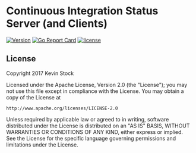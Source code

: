 # Continuous Integration Status Server (and Clients)
[![Version](https://badge.fury.io/gh/tantalic%2Fcistatus.svg)](https://github.com/tantalic/cistatus/releases) [![Go Report Card](https://goreportcard.com/badge/github.com/tantalic/cistatus)](https://goreportcard.com/report/github.com/tantalic/cistatus) [![license](https://img.shields.io/github/license/tantalic/cistatus.svg)](https://github.com/tantalic/cistatus/blob/master/LICENSE)

## License

Copyright 2017 Kevin Stock

Licensed under the Apache License, Version 2.0 (the "License");
you may not use this file except in compliance with the License.
You may obtain a copy of the License at

    http://www.apache.org/licenses/LICENSE-2.0

Unless required by applicable law or agreed to in writing, software
distributed under the License is distributed on an "AS IS" BASIS,
WITHOUT WARRANTIES OR CONDITIONS OF ANY KIND, either express or implied.
See the License for the specific language governing permissions and
limitations under the License.
